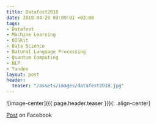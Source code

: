```yaml
---
title: Datafest2018
date: 2018-04-28 03:00:01 +03:00
tags:
- Datafest
- Machine Learning
- QISKit
- Data Science
- Natural Language Processing
- Quantum Computing
- NLP
- Yandex
layout: post
header:
  teaser: "/assets/images/datafest2018.jpg"
---
```


![image-center]({{ page.header.teaser }}){: .align-center}

[Post](https://www.facebook.com/anton.karazeev/posts/1667493670038761) on Facebook

